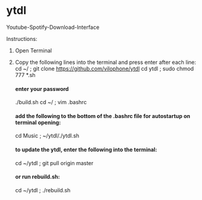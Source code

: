 # ytdl
Youtube-Spotify-Download-Interface

Instructions:

1) Open Terminal
2) Copy the following lines into the terminal and press enter after each line: 
    cd ~/ ; git clone https://github.com/vilophone/ytdl
    cd ytdl ; sudo chmod 777 *.sh 
    #### enter your password
    ./build.sh
    cd ~/ ; vim .bashrc
    #### add the following to the bottom of the .bashrc file for autostartup on terminal opening: 
    cd Music ; ~/ytdl/./ytdl.sh
    
    #### to update the ytdl, enter the following into the terminal:
    cd ~/ytdl ; git pull origin master
    #### or run rebuild.sh:
    cd ~/ytdl ; ./rebuild.sh
